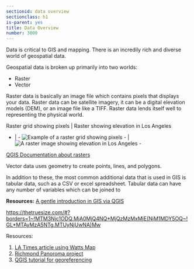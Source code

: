 ```yaml
---
sectionid: data overview
sectionclass: h1
is-parent: yes
title: Data Overview
number: 3000
---
```


Data is critical to GIS and mapping. There is an incredily rich and diverse world of geospatial data.

Geospatial data is broken up primarily into two worlds:

- Raster
- Vector

Raster data is basically an image file which contains pixels that displays your data. Raster data can be satellite imagery, it can be a digital elevation models (DEM), or an image file like a TIFF. Raster data lends itself well to representing the physical world.  

  
  
Raster grid showing pixels | Raster showing elevation in Los Angeles
- | -
![Example of a raster grid showing pixels - ](https://raw.githubusercontent.com/vkcworkshops/introspatialmethods/gh-pages/img/rasterdata.png) | ![A raster image showing elevation in Los Angeles - ](https://raw.githubusercontent.com/vkcworkshops/introspatialmethods/gh-pages/img/rasterla.png)

[QGIS Documentation about rasters](https://docs.qgis.org/2.8/en/docs/gentle_gis_introduction/raster_data.html)


Vector data uses geometry to create points, lines, and polygons. 



In addition to these, the most common additional data that is used in GIS is tabular data, such as a CSV or excel spreadsheet. Tabular data can have any number of variables which can be joined to 




**Resources:**
[A gentle introduction in GIS via QGIS](https://docs.qgis.org/3.4/en/docs/gentle_gis_introduction/index.html)


https://thetruesize.com/#?borders=1~!MTM3Njc1ODQ.MjA0MjQ4NQ*MjQzMzMxMjE(NjM1MDY5OQ~!GL*MTAyMzA5NTg.MTUyNjUwNA)Mw

Resources:
1. [LA Times article using Watts Map](http://graphics.latimes.com/watts-riots-1965-map/)
2. [Richmond Panoroma project](https://dsl.richmond.edu/panorama/redlining/#loc=9/34.0050/-118.1565&opacity=0.8&city=los-angeles-ca)
3. [QGIS tutorial for georeferencing](https://docs.qgis.org/2.18/en/docs/training_manual/forestry/map_georeferencing.html)

